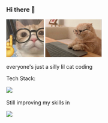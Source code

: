 ### Hi there 👋
<div align="left">
  <img src="https://github.com/krishachikka/krishachikka/blob/977ee2019ff6d5d883904dd8b92c3e15ad66e505/meow.jpeg" alt="Meow" width="100" height="100">
  <img src="https://github.com/krishachikka/krishachikka/blob/ced51370ac153dfc60f7ada7cb2dd14c2d7838b0/cat%20(2).jpeg" alt="cat" height="100">
  <p>everyone's just a silly lil cat coding</p>
</div>
<div align="left"> 
  <p>Tech Stack: </p>
  <img src="https://skillicons.dev/icons?i=html,css,tailwind,js,mysql" height="40" /> 
  <p>Still improving my skills in</p>
  <img src="https://skillicons.dev/icons?i=react,nodejs,mysql,git" height="40" />
</div>
